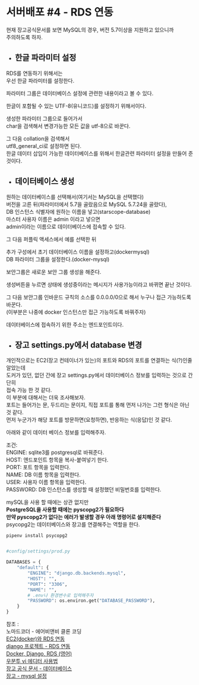 # 서버배포 #4 - RDS 연동

현재 장고공식문서를 보면 MySQL의 경우, 버전 5.7이상을 지원하고 있으니까  
주의하도록 하자.  


- ## 한글 파라미터 설정

RDS를 연동하기 위해서는  
우선 한글 파라미터를 설정한다.  

파라미터 그룹은 데이터베이스 설정에 관련한 내용이라고 볼 수 있다.  

한글이 포함될 수 있는 UTF-8(유니코드)를 설정하기 위해서이다.  

생성한 파라미터 그룹으로 들어가서  
char을 검색해서 변경가능한 모든 값을 utf-8으로 바꾼다.  

그 다음 collation을 검색해서  
utf8_general_ci로 설정하면 된다.  
한글 데이터 삽입이 가능한 데이터베이스를 위해서 한글관련 파라미터 설정을 만들어 준 것이다.  

- ## 데이터베이스 생성 

원하는 데이터베이스를 선택해서(여기서는 MySQL을 선택했다)  
버전을 고른 뒤(파라미터에서 5.7을 골랐음으로 MySQL 5.7.24을 골랐다),  
DB 인스턴스 식별자에 원하는 이름을 넣고(starscope-database)  
마스터 사용자 이름은 admin 이라고 넣으면  
admin이라는 이름으로 데이터베이스에 접속할 수 있다.  

그 다음 퍼플릭 액세스에서 예를 선택한 뒤  

추가 구성에서 초기 데이터베이스 이름을 설정하고(dockermysql)  
DB 파라미터 그룹을 설정한다.(docker-mysql)  

보안그룹은 새로운 보안 그룹 생성을 해준다.

생성버튼을 누르면 상태에 생성중이라는 메시지가 사용가능이라고 바뀌면 끝난 것이다.  

그 다음 보안그룹 인바운드 규칙의 소스를 0.0.0.0/0으로 해서 누구나 접근 가능하도록 바꾼다.  
(이부분은 나중에 docker 인스턴스만 접근 가능하도록 바꿔주자)  

데이터베이스에 접속하기 위한 주소는 엔드포인트이다.  

- ## 장고 settings.py에서 database 변경

개인적으로는 EC2(장고 컨테이너가 있는)의 포트와 RDS의 포트를 연결하는 식(?)인줄 알았는데  
도커가 있던, 없던 간에 장고 settings.py에서 데이터베이스 정보를 입력하는 것으로 간단히  
접속 가능 한 것 같다.  
이 부분에 대해서는 더욱 조사해보자.  
포트는 들어가는 문, 두드리는 문이지, 직접 포트를 통해 먼저 나가는 그런 형식은 아닌 것 같다.  
먼저 누군가가 해당 포트를 방문하면(요청하면), 반응하는 식(응답)인 것 같다.  

아래와 같이 데이터 베이스 정보를 입력해주자.  

조건:  
ENGINE: sqlite3를 postgresql로 바꿔준다.  
HOST: 엔드포인트 항목을 복사-붙여넣기 한다.  
PORT: 포트 항목을 입력한다.  
NAME: DB 이름 항목을 입력한다.  
USER: 사용자 이름 항목을 입력한다.  
PASSWORD: DB 인스턴스를 생성할 때 설정했던 비밀번호를 입력한다.  

mySQL을 사용 할 때에는 상관 없지만  
**PostgreSQL을 사용할 때에는 pyscopg2가 필요하다**  
**만약 pyscopg2가 없다는 에러가 발생할 경우 아래 명령어로 설치해준다**  
psycopg2는 데이터베이스와 장고를 연결해주는 역할을 한다.  

`pipenv install psycopg2`

```python

#config/settings/prod.py

DATABASES = {
    "default": {
        "ENGINE": "django.db.backends.mysql",
        "HOST": "",
        "PORT": "3306",
        "NAME": "",
        # .env나 환경변수로 입력해주자
        "PASSWORD": os.environ.get("DATABASE_PASSWORD"),
    }
}

```

 

참조 :  
노마드코더 - 에어비앤비 클론 코딩  
[EC2(docker)와 RDS 연동](https://velog.io/@hj8853/Docker%EB%A5%BC-%ED%86%B5%ED%95%9C-AWS-EC2-Server-%EB%B0%B0%ED%8F%AC)  
[django 프로젝트 - RDS 연동](https://nachwon.github.io/django-deploy-5-rds/)  
[Docker, Django, RDS (영어)](https://testdriven.io/blog/django-docker-https-aws/)  
[우분투 vi 에디터 사용법](https://www.leafcats.com/111)  
[장고 공식 문서 - 데이터베이스](https://docs.djangoproject.com/en/3.2/ref/databases/#mysql-notes)  
[장고 - mysql 설정](https://hae-ong.tistory.com/25)  